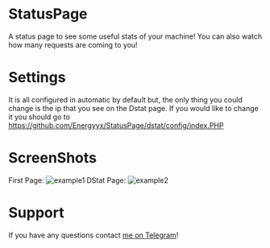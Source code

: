 # StatusPage
A status page to see some useful stats of your machine! You can also watch how many requests are coming to you!


# Settings
It is all configured in automatic by default but, the only thing you could change is the ip that you see on the Dstat page. If you would like to change it you should go to https://github.com/Energyyx/StatusPage/dstat/config/index.PHP

# ScreenShots
First Page:
![example1](https://user-images.githubusercontent.com/55358823/127417197-a4b87a63-49fb-488e-a436-adad0f2beb3c.png)
DStat Page:
![example2](https://user-images.githubusercontent.com/55358823/127417368-1b411d63-0ad3-4839-9472-4b54aee5752d.png)


# Support
If you have any questions contact <a href='https://t.me/Energyyx'>me on Telegram</a>!
